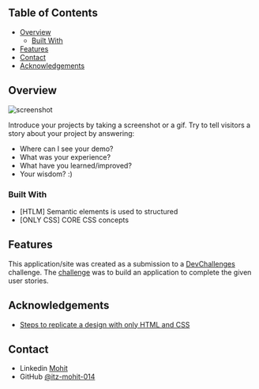 <!--
Author : MOHT JANGID -->


<!-- TABLE OF CONTENTS -->

## Table of Contents

- [Overview](#overview)
  - [Built With](#built-with)
- [Features](#features)
- [Contact](#contact)
- [Acknowledgements](#acknowledgements)

<!-- OVERVIEW -->

## Overview

![screenshot](https://user-images.githubusercontent.com/16707738/92399059-5716eb00-f132-11ea-8b14-bcacdc8ec97b.png)

Introduce your projects by taking a screenshot or a gif. Try to tell visitors a story about your project by answering:

- Where can I see your demo?
- What was your experience?
- What have you learned/improved?
- Your wisdom? :)

### Built With

- [HTLM] Semantic elements is used to structured
- [ONLY CSS] CORE CSS concepts

## Features


This application/site was created as a submission to a [DevChallenges](https://devchallenges.io/challenges) challenge. 
The [challenge](https://devchallenges.io/challenges/wBunSb7FPrIepJZAg0sY) was to build an application to complete the given user stories.


## Acknowledgements


- [Steps to replicate a design with only HTML and CSS](https://devchallenges-blogs.web.app/how-to-replicate-design/)

## Contact

- Linkedin [Mohit](https://www.linkedin.com/in/mohit487/)
- GitHub [@itz-mohit-014](https://{github.com/itz-mohit-014})
